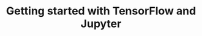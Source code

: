 ---
title:  "Getting started with TensorFlow and Jupyter"
tags: draft machine-learning tensorflow
---